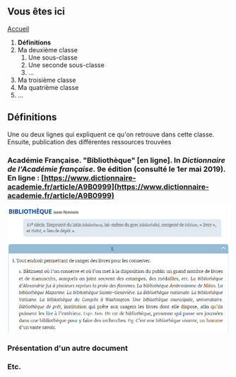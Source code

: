 ## Vous êtes ici

[Accueil](index.md)
1. **Définitions**
2. Ma deuxième classe
      1. Une sous-classe
      2. Une seconde sous-classe
      3. ...
3. Ma troisième classe
4. Ma quatrième classe
5. ...

## Définitions

Une ou deux lignes qui expliquent ce qu'on retrouve dans cette classe. Ensuite, publication des différentes ressources trouvées

### Académie Française. "Bibliothèque" [en ligne]. In *Dictionnaire de l'Académie française*. 9e édition (consulté le 1er mai 2019). En ligne : [https://www.dictionnaire-academie.fr/article/A9B0999](https://www.dictionnaire-academie.fr/article/A9B0999)

![Définition de l'académie](academie_extrait.png)

### Présentation d'un autre document

### Etc.

